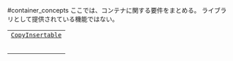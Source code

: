 #container_concepts
ここでは、コンテナに関する要件をまとめる。
ライブラリとして提供されている機能ではない。

| |
|-----------------------------------------------------------------------------------------------------------------|
| [`CopyInsertable`](./container_concepts/copyinsertable.md) |
|  |
|  |
|  |
|  |
|  |

